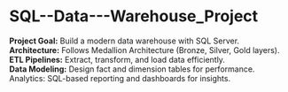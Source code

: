 # SQL--Data---Warehouse_Project
**Project Goal:** Build a modern data warehouse with SQL Server.  
**Architecture:** Follows Medallion Architecture (Bronze, Silver, Gold layers).  
**ETL Pipelines:** Extract, transform, and load data efficiently.  
**Data Modeling:** Design fact and dimension tables for performance.  Analytics: SQL-based reporting and dashboards for insights.
